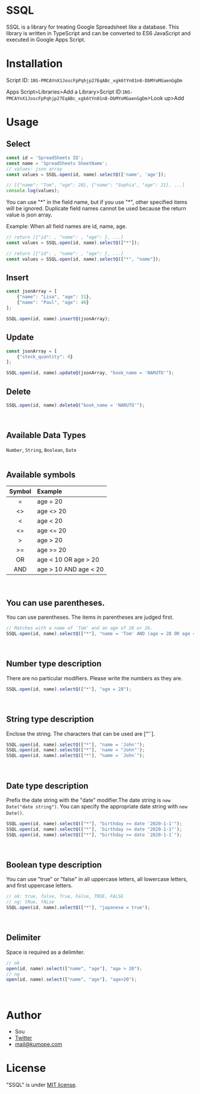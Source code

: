 # SSQL
SSQL is a library for treating Google Spreadsheet like a database. This library is written in TypeScript and can be converted to ES6 JavaScript and executed in Google Apps Script.


# Installation
Script ID: `1NS-PMCAYnX1JoscFpPqhjp27EqABc_xgk6tYn01n8-DbMYoMGaenGgDm`

Apps Script>Libraries>Add a Library>Script ID:`1NS-PMCAYnX1JoscFpPqhjp27EqABc_xgk6tYn01n8-DbMYoMGaenGgDm`>Look up>Add


# Usage
## Select
```js
const id = 'SpreadSheets ID';
const name = 'SpreadSheets SheetName';
// values: json array
const values = SSQL.open(id, name).selectQ(['name', 'age']);

// [{"name": "Tom", "age": 28}, {"name": "Sophia", "age": 21}, ...]
console.log(values);
```

You can use "\*" in the field name, but if you use "\*", other specified items will be ignored. Duplicate field names cannot be used because the return value is json array.

Example: When all field names are id, name, age.
```js
// return [{"id": , "name": , "age": }, ...]
const values = SSQL.open(id, name).selectQ(["*"]);

// return [{"id": , "name": , "age": }, ...]
const values = SSQL.open(id, name).selectQ(["*", "name"]);
```

## Insert
```js
const jsonArray = [
    {"name": "Lisa", "age": 31},
    {"name": "Paul", "age": 46}
];

SSQL.open(id, name).insertQ(jsonArray);
```

## Update
```js
const jsonArray = [
    {"stock_quantity": 0}
];

SSQL.open(id, name).updateQ(jsonArray, "book_name = 'NARUTO'");
```


## Delete
```js
SSQL.open(id, name).deleteQ("book_name = 'NARUTO'");
```

<br>

## Available Data Types
`Number`, `String`, `Boolean`, `Date`
<br>
<br>
## Available symbols
| Symbol | Example                             |
|:------:|:------------------------------------|
|    =   | age = 20                            |
|   <>   | age <> 20                           |
|    <   | age < 20                            |
|   <=   | age <= 20                           |
|    >   | age > 20                            |
|   >=   | age >= 20                           |
|   OR   | age < 10 OR age > 20                |
|   AND  | age > 10 AND age < 20               |

<br>

## You can use parentheses.
You can use parentheses. The items in parentheses are judged first.
```js
// Matches with a name of 'Tom' and an age of 28 or 26.
SSQL.open(id, name).selectQ(["*"], "name = 'Tom' AND (age = 28 OR age = 26)");
```

<br>

## Number type description
There are no particular modifiers. Please write the numbers as they are.
```js
SSQL.open(id, name).selectQ(["*"], "age = 28");
```

<br>

## String type description
Enclose the string. The characters that can be used are ["'`].
```js
SSQL.open(id, name).selectQ(["*"], "name = 'John'");
SSQL.open(id, name).selectQ(["*"], 'name = "John"');
SSQL.open(id, name).selectQ(["*"], "name = `John`");
```

<br>

## Date type description
Prefix the date string with the "date" modifier.The date string is `new Date("date string")`. You can specify the appropriate date string with `new Date()`.
```js
SSQL.open(id, name).selectQ(["*"], "birthday >= date '2020-1-1'");
SSQL.open(id, name).selectQ(["*"], 'birthday >= date "2020-1-1"');
SSQL.open(id, name).selectQ(["*"], "birthday >= date `2020-1-1`");
```

<br>

## Boolean type description
You can use "true" or "false" in all uppercase letters, all lowercase letters, and first uppercase letters.
```js
// ok: true, false, True, False, TRUE, FALSE
// ng: tRue, fALse
SSQL.open(id, name).selectQ(["*"], "japanese = true");
```

<br>

## Delimiter
Space is required as a delimiter.
```JavaScript
// ok
open(id, name).select(["name", "age"], "age > 20");
// ng
open(id, name).select(["name", "age"], "age>20");

```

<br>

# Author
* Sou
* [Twitter](https://twitter.com/kumope_sou)
* <mail@kumope.com>

# License
"SSQL" is under [MIT license](https://en.wikipedia.org/wiki/MIT_License).